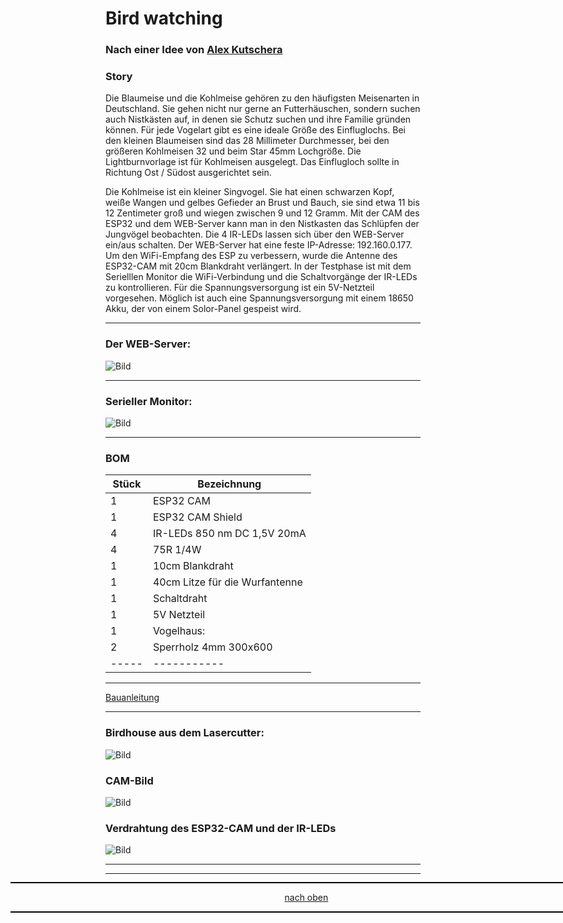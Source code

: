 <a name="oben"></a>

# Bird watching 
### Nach einer Idee von [Alex Kutschera](https://github.com/vektorious)

### Story
Die Blaumeise und die Kohlmeise gehören zu den häufigsten Meisenarten in Deutschland. Sie gehen nicht nur gerne an Futterhäuschen, sondern suchen auch Nistkästen auf, in denen sie Schutz suchen und ihre Familie gründen können. Für jede Vogelart gibt es eine ideale Größe des Einfluglochs. Bei den kleinen Blaumeisen sind das 28 Millimeter Durchmesser, bei den größeren Kohlmeisen 32 und beim Star 45mm Lochgröße. Die Lightburnvorlage ist für Kohlmeisen ausgelegt.  Das Einflugloch sollte in Richtung Ost / Südost ausgerichtet sein. 

Die Kohlmeise ist ein kleiner Singvogel. Sie hat einen schwarzen Kopf, weiße Wangen und gelbes Gefieder an Brust und Bauch, sie sind etwa 11 bis 12 Zentimeter groß und wiegen zwischen 9 und 12 Gramm. Mit der CAM des ESP32 und dem WEB-Server kann man in den Nistkasten das Schlüpfen der Jungvögel beobachten. Die 4 IR-LEDs lassen sich über den WEB-Server ein/aus schalten. Der WEB-Server hat eine feste IP-Adresse: 192.160.0.177. Um den WiFi-Empfang des ESP zu verbessern, wurde die Antenne des ESP32-CAM mit 20cm Blankdraht verlängert. In der Testphase ist mit dem Serielllen Monitor die WiFi-Verbindung und die Schaltvorgänge der IR-LEDs zu kontrollieren. Für die Spannungsversorgung ist ein 5V-Netzteil vorgesehen. Möglich ist auch eine Spannungsversorgung mit einem 18650 Akku, der von einem Solor-Panel gespeist wird.

---

### Der WEB-Server:

![Bild](pic/Bird%20watching2.png)

---

### Serieller Monitor:

![Bild](pic/serieller_monitor1.png)

---


### BOM

| Stück | Bezeichnung |
| ----- | ----------- | 
| 1        | ESP32 CAM      | 
| 1        | ESP32 CAM Shield    | 
| 4        | IR-LEDs 850 nm DC 1,5V 20mA   | 
| 4        | 75R 1/4W  | 
| 1        | 10cm Blankdraht  | 
| 1        | 40cm Litze für die Wurfantenne  | 
| 1        | Schaltdraht      |
| 1        | 5V Netzteil |
| 1        | Vogelhaus: |
| 2        | Sperrholz 4mm 300x600 |
| ----- | ----------- | 

---

[Bauanleitung](https://github.com/frankyhub/Bird_watching/wiki)

---

### Birdhouse aus dem Lasercutter:

![Bild](pic/birdhouse1.png)

### CAM-Bild

![Bild](pic/Bird%20watching4.png)

### Verdrahtung des ESP32-CAM und der IR-LEDs

![Bild](pic/Dach1.png)


---
<div style="position:absolute; left:2cm; ">   
<ol class="breadcrumb" style="border-top: 2px solid black;border-bottom:2px solid black; height: 45px; width: 900px;"> <p align="center"><a href="#oben">nach oben</a></p></ol>
</div>

---


